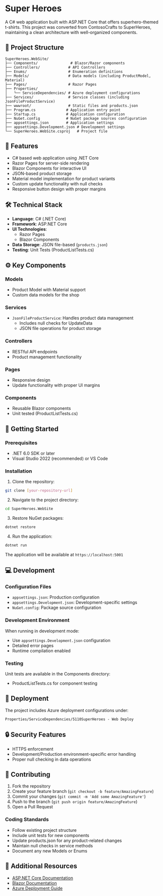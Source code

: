 # Super Heroes

A C# web application built with ASP.NET Core that offers superhero-themed t-shirts. This project was converted from ContosoCrafts to SuperHeroes, maintaining a clean architecture with well-organized components.

## 📁 Project Structure

```
SuperHeroes.WebSite/
├── Components/               # Blazor/Razor components
├── Controllers/             # API Controllers
├── Enums/                   # Enumeration definitions
├── Models/                  # Data models (including ProductModel, Material)
├── Pages/                   # Razor Pages
├── Properties/
│   └── ServiceDependencies/ # Azure deployment configurations
├── Services/                # Service classes (including JsonFileProductService)
├── wwwroot/                 # Static files and products.json
├── Program.cs              # Application entry point
├── Startup.cs              # Application configuration
├── NuGet.config            # NuGet package sources configuration
├── appsettings.json        # Application settings
├── appsettings.Development.json # Development settings
└── SuperHeroes.WebSite.csproj   # Project file
```

## 🚀 Features

- C# based web application using .NET Core
- Razor Pages for server-side rendering
- Blazor Components for interactive UI
- JSON-based product storage
- Material model implementation for product variants
- Custom update functionality with null checks
- Responsive button design with proper margins

## 🛠 Technical Stack

- **Language**: C# (.NET Core)
- **Framework**: ASP.NET Core
- **UI Technologies**:
  - Razor Pages
  - Blazor Components
- **Data Storage**: JSON file-based (`products.json`)
- **Testing**: Unit Tests (ProductListTests.cs)

## ⚙️ Key Components

### Models
- Product Model with Material support
- Custom data models for the shop

### Services
- `JsonFileProductService`: Handles product data management
  - Includes null checks for UpdateData
  - JSON file operations for product storage

### Controllers
- RESTful API endpoints
- Product management functionality

### Pages
- Responsive design
- Update functionality with proper UI margins

### Components
- Reusable Blazor components
- Unit tested (ProductListTests.cs)

## 🚦 Getting Started

### Prerequisites
- .NET 6.0 SDK or later
- Visual Studio 2022 (recommended) or VS Code

### Installation

1. Clone the repository:
```bash
git clone [your-repository-url]
```

2. Navigate to the project directory:
```bash
cd SuperHeroes.WebSite
```

3. Restore NuGet packages:
```bash
dotnet restore
```

4. Run the application:
```bash
dotnet run
```

The application will be available at `https://localhost:5001`

## 💻 Development

### Configuration Files
- `appsettings.json`: Production configuration
- `appsettings.Development.json`: Development-specific settings
- `NuGet.config`: Package source configuration

### Development Environment
When running in development mode:
- Use `appsettings.Development.json` configuration
- Detailed error pages
- Runtime compilation enabled

### Testing
Unit tests are available in the Components directory:
- ProductListTests.cs for component testing

## 🚀 Deployment
The project includes Azure deployment configurations under:
```
Properties/ServiceDependencies/5110SuperHeroes - Web Deploy
```

## 🔒 Security Features
- HTTPS enforcement
- Development/Production environment-specific error handling
- Proper null checking in data operations

## 🤝 Contributing

1. Fork the repository
2. Create your feature branch (`git checkout -b feature/AmazingFeature`)
3. Commit your changes (`git commit -m 'Add some AmazingFeature'`)
4. Push to the branch (`git push origin feature/AmazingFeature`)
5. Open a Pull Request

### Coding Standards
- Follow existing project structure
- Include unit tests for new components
- Update products.json for any product-related changes
- Maintain null checks in service methods
- Document any new Models or Enums

## 🔗 Additional Resources

- [ASP.NET Core Documentation](https://docs.microsoft.com/en-us/aspnet/core)
- [Blazor Documentation](https://docs.microsoft.com/en-us/aspnet/core/blazor/)
- [Azure Deployment Guide](https://docs.microsoft.com/en-us/azure/app-service/deploy-github-actions)
